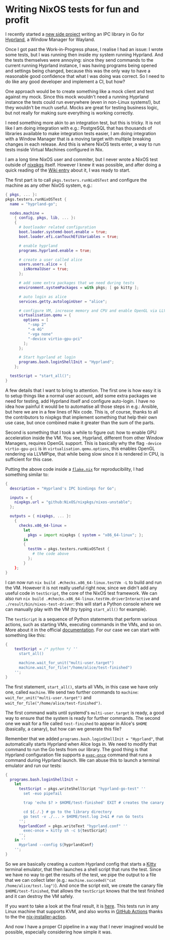 # Writing NixOS tests for fun and profit

I recently started a [new side
project](https://github.com/thiagokokada/hyprland-go) writing an IPC library in
Go for [Hyprland](https://hyprland.org/), a Window Manager for Wayland.

Once I got past the Work-in-Progress phase, I realise I had an issue: I wrote
some tests, but I was running then inside my system running Hyprland. And the
tests themselves were annoying: since they send commands to the current running
Hyprland instance, I was having programs being opened and settings being
changed, because this was the only way to have a reasonable good confidence
that what I was doing was correct. So I need to do like any good developer and
implement a CI, but how?

One approach would be to create something like a mock client and test against
my mock. Since this mock wouldn't need a running Hyprland instance the tests
could run everywhere (even in non-Linux systems!), but they wouldn't be much
useful. Mocks are great for testing business logic, but not really for making
sure everything is working correctly.

I need something more akin to an integration test, but this is tricky. It is
not like I am doing integration with e.g.: PostgreSQL that has thousands of
libraries available to make integration tests easier, I am doing integration
with a Window Manager that is a moving target with multiple breaking changes in
each release. And this is where NixOS tests enter, a way to run tests inside
Virtual Machines configured in Nix.

I am a long time NixOS user and commiter, but I never wrote a NixOS test
outside of [nixpkgs](https://github.com/NixOS/nixpkgs) itself. However I knew
it was possible, and after doing a quick reading of the [Wiki
entry](https://wiki.nixos.org/wiki/NixOS_VM_tests) about it, I was ready to
start.

The first part is to call `pkgs.testers.runNixOSTest` and configure the machine
as any other NixOS system, e.g.:

```nix
{ pkgs, ... }:
pkgs.testers.runNixOSTest {
  name = "hyprland-go";

  nodes.machine =
    { config, pkgs, lib, ... }:
    {
      # bootloader related configuration
      boot.loader.systemd-boot.enable = true;
      boot.loader.efi.canTouchEfiVariables = true;

      # enable hyprland
      programs.hyprland.enable = true;

      # create a user called alice
      users.users.alice = {
        isNormalUser = true;
      };

      # add some extra packages that we need during tests
      environment.systemPackages = with pkgs; [ go kitty ];

      # auto login as alice
      services.getty.autologinUser = "alice";

      # configure VM, increase memory and CPU and enable OpenGL via LLVMPipe
      virtualisation.qemu = {
        options = [
          "-smp 2"
          "-m 4G"
          "-vga none"
          "-device virtio-gpu-pci"
        ];
      };

      # Start hyprland at login
      programs.bash.loginShellInit = "Hyprland";
    };

  testScript = "start_all()";
}
```

A few details that I want to bring to attention. The first one is how easy it
is to setup things like a normal user account, add some extra packages we need
for testing, add Hyprland itself and configure auto-login. I have no idea how
painful it would be to automatise all those steps in e.g.: Ansible, but here we
are in a few lines of Nix code. This is, of course, thanks to all the
contributors to nixpkgs that implement something that help their own use case,
but once combined make it greater than the sum of the parts.

Second is something that I took a while to figure out: how to enable GPU
acceleration inside the VM. You see, Hyprland, different from other Window
Managers, requires OpenGL support. This is basically why the flag `-device
virtio-gpu-pci` is in `virtualisation.qemu.options`, this enables OpenGL
rendering via LLVMPipe, that while being slow since it is rendered in CPU, is
sufficient for this case.

Putting the above code inside a
[`flake.nix`](https://wiki.nixos.org/wiki/Flakes) for reproducibility, I had
something similar to:

```nix
{
  description = "Hyprland's IPC bindings for Go";

  inputs = {
    nixpkgs.url = "github:NixOS/nixpkgs/nixos-unstable";
  };

  outputs = { nixpkgs, ... }:
    {
      checks.x86_64-linux =
        let
          pkgs = import nixpkgs { system = "x86_64-linux"; };
        in
        {
          testVm = pkgs.testers.runNixOSTest {
            # the code above
          };
        }
    };
}
```

I can now run `nix build .#checks.x86_64-linux.testVm -L` to build and run the
VM. However it is not really useful right now, since we didn't add any useful
code in `testScript`, the core of the NixOS test framework. We can also run
`nix build .#checks.x86_64-linux.testVm.driverInteractive` and
`./result/bin/nixos-test-driver`: this will start a Python console where we can
manually play with the VM (try typing `start_all()` for example).

The `testScript` is a sequence of Python statements that perform various
actions, such as starting VMs, executing commands in the VMs, and so on. More
about it in the official
[documentation](https://nixos.org/manual/nixos/stable/index.html#sec-nixos-tests).
For our case we can start with something like this:

```nix
{
    textScript = /* python */ ''
      start_all()

      machine.wait_for_unit("multi-user.target")
      machine.wait_for_file("/home/alice/test-finished")
    '';
}
```

The first statement, `start_all()`, starts all VMs, in this case we have only
one, called `machine`. We send two further commands to `machine`:
`wait_for_unit("multi-user.target")` and
`wait_for_file("/home/alice/test-finished")`.

The first command waits until systemd's `multi-user.target` is ready, a good
way to ensure that the system is ready for further commands. The second one we
wait for a file called `test-finished` to appear in Alice's `$HOME` (basically,
a canary), but how can we generate this file?

Remember that we added `programs.bash.loginShellInit = "Hyprland"`, that
automatically starts Hyprland when Alice logs in. We need to modify that
command to run the Go tests from our library. The good thing is that Hyprland
configuration file supports a
[`exec-once`](https://wiki.hyprland.org/Configuring/Keywords/#executing)
command that runs a command during Hyprland launch. We can abuse this to launch
a terminal emulator and run our tests:

```nix
{
  programs.bash.loginShellInit =
    let
      testScript = pkgs.writeShellScript "hyprland-go-test" ''
        set -euo pipefail

        trap 'echo $? > $HOME/test-finished' EXIT # creates the canary when the script finishes

        cd ${./.} # go to the library directory
        go test -v ./... > $HOME/test.log 2>&1 # run Go tests
      '';
      hyprlandConf = pkgs.writeText "hyprland.conf" ''
        exec-once = kitty sh -c ${testScript}
      '';
    in ''
      Hyprland --config ${hyprlandConf}
    '';
}
```

So we are basically creating a custom Hyprland config that starts a
[Kitty](https://sw.kovidgoyal.net/kitty/) terminal emulator, that then launches
a shell script that runs the test. Since we have no way to get the results of
the test, we pipe the output to a file that we can collect later (e.g.:
`machine.succeded("cat /home/alice/test.log")`). And once the script exit, we
create the canary file `$HOME/test-finished`, that allows the `testScript`
knows that the test finished and it can destroy the VM safely.

If you want to take a look at the final result, it is
[here](https://github.com/thiagokokada/hyprland-go/blob/v0.0.1/flake.nix). This
tests run in any Linux machine that supports KVM, and also works in [GitHub
Actions](https://github.com/thiagokokada/hyprland-go/actions/workflows/nix.yaml)
thanks to the the
[nix-installer-action](https://github.com/DeterminateSystems/nix-installer-action).

And now I have a proper CI pipeline in a way that I never imagined would be
possible, especially considering how simple it was.
